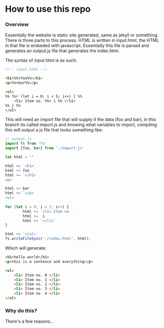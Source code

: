 # How to use this repo

### Overview
Essentially the website is static site generated, same as jekyll or something. There is three parts to this process. HTML is written in input.html, the HTML in that file is embeded with javascript. Essentially this file is parsed and generates an output.js file that generates the index.html.

The syntax of input.html is as such:

```html
<!-- input.html --> 

<h1>%%+foo%%</h1>
<p>%%+bar%%</p>

<ul>
%% for (let i = 0; i < 5; i++) { %%
	<li> Item no. %%+ i %% </li>
%% } %%
</ul>

```

This will need an import file that will supply it the data (foo and bar), in this branch its called import.js and knowing what variables to import, compiling this will output a js file that looks something like:


```js
// output.js
import fs from 'fs'
import {foo, bar} from './import.js'

let html = ""

html += `<h1>`
html += foo
html += `</h1>
<p>`

html += bar
html += `</p>
<ul>
`
for (let i = 0; i < 5; i++) { 
		html += `<li> Item no. `
		html +=  i 
		html += `</li>`
} 

html += `</ul>`
fs.writeFileSync('./index.html', html);
```

Which will generate:

```html
<h1>hello world</h1>
<p>this is a sentence and everything</p>

<ul>
	<li> Item no. 0 </li>
	<li> Item no. 1 </li>
	<li> Item no. 2 </li>
	<li> Item no. 3 </li>
	<li> Item no. 4 </li>
</ul>
```

### Why do this?

There's a few reasons...
